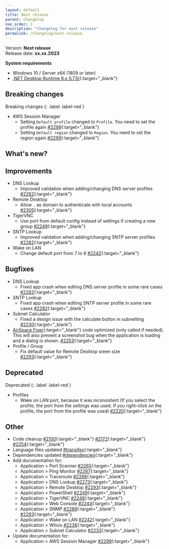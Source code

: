 ```yaml
---
layout: default
title: Next release
parent: Changelog
nav_order: 1
description: "Changelog for next release"
permalink: /Changelog/next-release
---
```


Version: **Next release** <br />
Release date: **xx.xx.2023**

**System requirements**

- Windows 10 / Server x64 (1809 or later)
- [.NET Desktop Runtime 6.x (LTS)](https://dotnet.microsoft.com/download/dotnet/6.0){:target="\_blank"}

## Breaking changes

Breaking changes
{: .label .label-red }

- AWS Session Manager
  - Setting `Default profile` changed to `Profile`. You need to set the profile again [#2299](https://github.com/BornToBeRoot/NETworkManager/pull/2299){:target="\_blank"}
  - Setting `Default region` changed to `Region`. You need to set the region again [#2299](https://github.com/BornToBeRoot/NETworkManager/pull/2299){:target="\_blank"}

## What's new?

## Improvements

- DNS Lookup
  - Improved validation when adding/changing DNS server profiles [#2282](https://github.com/BornToBeRoot/NETworkManager/pull/2282){:target="\_blank"}
- Remote Desktop
  - Allow `.` as domain to authenticate with local accounts [#2305](https://github.com/BornToBeRoot/NETworkManager/pull/2305){:target="\_blank"}
- TigerVNC
  - Use port from default config instead of settings if creating a new group [#2249](https://github.com/BornToBeRoot/NETworkManager/pull/2249){:target="\_blank"}
- SNTP Lookup
  - Improved validation when adding/changing SNTP server profiles [#2282](https://github.com/BornToBeRoot/NETworkManager/pull/2282){:target="\_blank"}
- Wake on LAN
  - Change default port from 7 to 9 [#2242](https://github.com/BornToBeRoot/NETworkManager/pull/2242){:target="\_blank"}

## Bugfixes

- DNS Lookup
  - Fixed app crash when editing DNS server profile in some rare cases [#2282](https://github.com/BornToBeRoot/NETworkManager/pull/2282){:target="\_blank"}
- SNTP Lookup
  - Fixed app crash when editing SNTP server profile in some rare cases [#2282](https://github.com/BornToBeRoot/NETworkManager/pull/2282){:target="\_blank"}
- Subnet Calculator
  - Fixed a design issue with the calculate button in subnetting [#2230](https://github.com/BornToBeRoot/NETworkManager/pull/2230){:target="\_blank"}
- [AirSpace Fixer](https://www.nuget.org/packages/AirspaceFixer){:target="\_blank"} code optimized (only called if needed). This will also prevent a screenshot bug when the application is loading and a dialog is shown. [#2253](https://github.com/BornToBeRoot/NETworkManager/pull/2253){:target="\_blank"}
- Profile / Group
  - Fix default value for Remote Desktop sreen size [#2293](https://github.com/BornToBeRoot/NETworkManager/pull/2293){:target="\_blank"}

## Deprecated

Deprecated
{: .label .label-red }

- Profiles
  - Wake on LAN port, because it was inconsistent (If you select the profile, the port from the settings was used. If you right-click on the profile, the port from the profile was used) [#2220](https://github.com/BornToBeRoot/NETworkManager/pull/2220){:target="\_blank"}

## Other

- Code cleanup [#2100](https://github.com/BornToBeRoot/NETworkManager/pull/2100){:target="\_blank"} [#2172](https://github.com/BornToBeRoot/NETworkManager/pull/2172){:target="\_blank"} [#2254](https://github.com/BornToBeRoot/NETworkManager/pull/2254){:target="\_blank"}
- Language files updated [#transifex](https://github.com/BornToBeRoot/NETworkManager/pulls?q=author%3Aapp%2Ftransifex-integration){:target="\_blank"}
- Dependencies updated [#dependencies](https://github.com/BornToBeRoot/NETworkManager/pulls?q=author%3Aapp%2Fdependabot){:target="\_blank"}
- Add documentation for:
  - Application > Port Scanner [#2265](https://github.com/BornToBeRoot/NETworkManager/pull/2265){:target="\_blank"}
  - Application > Ping Monitor [#2267](https://github.com/BornToBeRoot/NETworkManager/pull/2267){:target="\_blank"}
  - Application > Traceroute [#2268](https://github.com/BornToBeRoot/NETworkManager/pull/2268){:target="\_blank"}
  - Application > DNS Lookup [#2273](https://github.com/BornToBeRoot/NETworkManager/pull/2273){:target="\_blank"}
  - Application > Remote Desktop [#2293](https://github.com/BornToBeRoot/NETworkManager/pull/2293){:target="\_blank"}
  - Application > PowerShell [#2249](https://github.com/BornToBeRoot/NETworkManager/pull/2249){:target="\_blank"}
  - Application > TigerVNC [#2248](https://github.com/BornToBeRoot/NETworkManager/pull/2248){:target="\_blank"}
  - Application > Web Console [#2244](https://github.com/BornToBeRoot/NETworkManager/pull/2244){:target="\_blank"}
  - Application > SNMP [#2289](https://github.com/BornToBeRoot/NETworkManager/pull/2289){:target="\_blank"} [#2293](https://github.com/BornToBeRoot/NETworkManager/pull/2293){:target="\_blank"}
  - Application > Wake on LAN [#2242](https://github.com/BornToBeRoot/NETworkManager/pull/2242){:target="\_blank"}
  - Application > Whois [#2236](https://github.com/BornToBeRoot/NETworkManager/pull/2236){:target="\_blank"}
  - Application > Subnet Calculator [#2233](https://github.com/BornToBeRoot/NETworkManager/pull/2233){:target="\_blank"}
- Update documentation for:
  - Application > AWS Session Manager [#2299](https://github.com/BornToBeRoot/NETworkManager/pull/2299){:target="\_blank"}